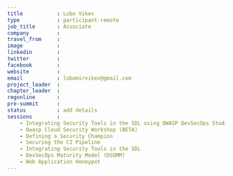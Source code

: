 ```yaml
---
title           : Lubo Vikev
type            : participant-remote
job_title       : Associate 
company         : 
travel_from     : 
image           : 
linkedin        :
twitter         : 
facebook        : 
website         : 
email           : lubomirvikev@gmail.com
project_leader  : 
chapter_leader  : 
regonline       :
pre-summit      :
status          : add details
sessions        :    
    - Integrating Security Tools in the SDL using OWASP DevSecOps Studio
    - Owasp Cloud Security Workshop (BETA)
    - Defining a Security Champion
    - Securing the CI Pipeline
    - Integrating Security Tools in the SDL
    - DevSecOps Maturity Model (DSOMM)
    - Web Application Honeypot
---
```

